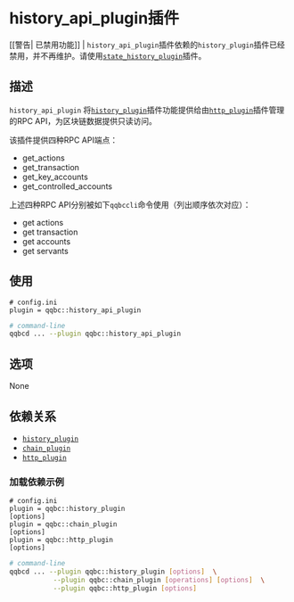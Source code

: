 # history_api_plugin插件

[[警告| 已禁用功能]]
| `history_api_plugin`插件依赖的`history_plugin`插件已经禁用，并不再维护。请使用[`state_history_plugin`](../state_history_plugin/index.md)插件。

## 描述

`history_api_plugin` 将[`history_plugin`](../history_plugin/index.md)插件功能提供给由[`http_plugin`](../http_plugin/index.md)插件管理的RPC API，为区块链数据提供只读访问。

该插件提供四种RPC API端点：

* get_actions
* get_transaction
* get_key_accounts
* get_controlled_accounts

<!--[[更多信息]]
| See HISTORY section of [RPC API](https://developers.QQBC.io/QQBC-qqbcd/reference).-->

上述四种RPC API分别被如下`qqbccli`命令使用（列出顺序依次对应）：

* get actions
* get transaction
* get accounts
* get servants

## 使用

```console
# config.ini
plugin = qqbc::history_api_plugin
```

```sh
# command-line
qqbcd ... --plugin qqbc::history_api_plugin
```

## 选项

None

## 依赖关系

* [`history_plugin`](../history_plugin/index.md)
* [`chain_plugin`](../chain_plugin/index.md)
* [`http_plugin`](../http_plugin/index.md)

### 加载依赖示例

```console
# config.ini
plugin = qqbc::history_plugin
[options]
plugin = qqbc::chain_plugin
[options]
plugin = qqbc::http_plugin
[options]
```

```sh
# command-line
qqbcd ... --plugin qqbc::history_plugin [options]  \
           --plugin qqbc::chain_plugin [operations] [options]  \
           --plugin qqbc::http_plugin [options]
```
